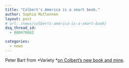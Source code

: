 ```yaml
---
title: "Colbert's America is a smart book."
author: Sophia McClennen
layout: post
# url: /news/colberts-america-is-a-smart-book/
dsq_thread_id:
  - 880476662

categories: 
  - news
---
```

Peter Bart from *Variety *[on Colbert’s new book and mine][1].

 [1]: http://www.variety.com/article/VR1118060396?refCatId=14